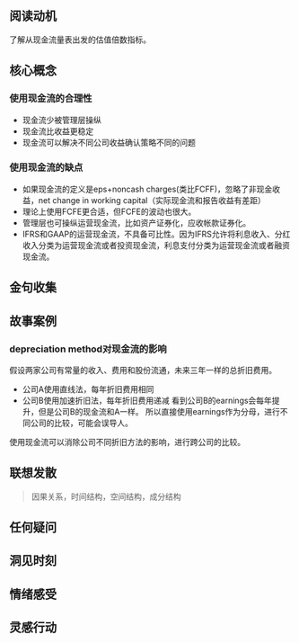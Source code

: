 ## 阅读动机
了解从现金流量表出发的估值倍数指标。
## 核心概念
### 使用现金流的合理性
- 现金流少被管理层操纵
- 现金流比收益更稳定
- 现金流可以解决不同公司收益确认策略不同的问题

### 使用现金流的缺点
- 如果现金流的定义是eps+noncash charges(类比FCFF)，忽略了非现金收益，net change in working capital（实际现金流和报告收益有差距）
- 理论上使用FCFE更合适，但FCFE的波动也很大。
- 管理层也可操纵运营现金流，比如资产证券化，应收帐款证券化。
- IFRS和GAAP的运营现金流，不具备可比性。因为IFRS允许将利息收入、分红收入分类为运营现金流或者投资现金流，利息支付分类为运营现金流或者融资现金流。
## 金句收集

## 故事案例

### depreciation method对现金流的影响
假设两家公司有常量的收入、费用和股份流通，未来三年一样的总折旧费用。
- 公司A使用直线法，每年折旧费用相同
- 公司B使用加速折旧法，每年折旧费用递减
看到公司B的earnings会每年提升，但是公司B的现金流和A一样。
所以直接使用earnings作为分母，进行不同公司的比较，可能会误导人。

使用现金流可以消除公司不同折旧方法的影响，进行跨公司的比较。
## 联想发散
> 因果关系，时间结构，空间结构，成分结构
## 任何疑问

## 洞见时刻

## 情绪感受

## 灵感行动
